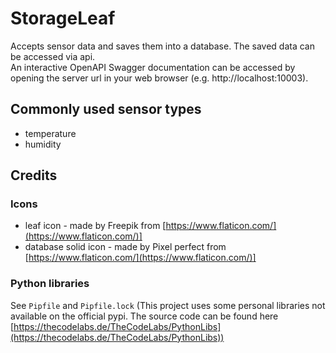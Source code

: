 # StorageLeaf

Accepts sensor data and saves them into a database. The saved data can be accessed via api.  
An interactive OpenAPI Swagger documentation can be accessed by opening the server url in your web browser (e.g. http://localhost:10003).

## Commonly used sensor types
- temperature
- humidity


## Credits

### Icons
- leaf icon - made by Freepik from [https://www.flaticon.com/](https://www.flaticon.com/)]
- database solid icon - made by Pixel perfect from [https://www.flaticon.com/](https://www.flaticon.com/)]

### Python libraries
See `Pipfile` and `Pipfile.lock`
(This project uses some personal libraries not available on the official pypi. The source code can be found here [https://thecodelabs.de/TheCodeLabs/PythonLibs](https://thecodelabs.de/TheCodeLabs/PythonLibs))
